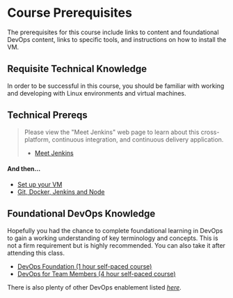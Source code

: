 # Course Prerequisites

The prerequisites for this course include links to content and foundational DevOps content, links to specific tools, and instructions on how to install the VM.

## Requisite Technical Knowledge

In order to be successful in this course, you should be familiar with working and developing with Linux environments and virtual machines.

## Technical Prereqs

>Please view the "Meet Jenkins" web page to learn about this cross-platform, continuous integration, and continuous delivery application.
>
>* [Meet Jenkins](https://wiki.jenkins-ci.org/display/JENKINS/Meet+Jenkins)

#### And then...
* [Set up your VM](/Prereqs/Setup_VM.pdf)
* [Git, Docker, Jenkins and Node](/Prereqs/Git_Docker_Jenkins_and_Node.pdf)

## Foundational DevOps Knowledge

Hopefully you had the chance to complete foundational learning in DevOps to gain a working understanding of key terminology and concepts. This is not a firm requirement but is highly recommended. You can also take it after attending this class.

* [DevOps Foundation (1 hour self-paced course)](http://gbslearn.atlanta.ibm.com/iSPO/devops_v1/index.html)
* [DevOps for Team Members (4 hour self-paced course)](https://w3-connections.ibm.com/wikis/home?lang=en-gb#!/wiki/DevOps%20Intermediate)

There is also plenty of other DevOps enablement listed _[here](https://w3-connections.ibm.com/wikis/home?lang=en-gb#!/wiki/Wdc1dfb06b577_405c_824e_ae1305c22e80/page/DevOps?section=Foundation)_.
